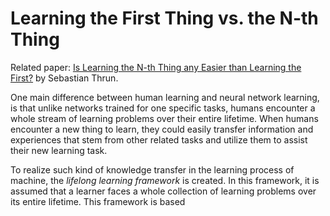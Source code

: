 # Learning the First Thing vs. the N-th Thing

Related paper: [Is Learning the N-th Thing any Easier than Learning the First?][Thrun] by Sebastian Thrun.

One main difference between human learning and neural network learning, is that unlike networks trained for one specific tasks, humans encounter a whole stream of learning problems over their entire lifetime. When humans encounter a new thing to learn, they could easily transfer information and experiences that stem from other related tasks and utilize them to assist their new learning task. 

To realize such kind of knowledge transfer in the learning process of machine, the *lifelong learning framework* is created. In this framework, it is assumed that a learner faces a whole collection of learning problems over its entire lifetime. This framework is based 



[Thrun]: <https://papers.nips.cc/paper/1034-is-learning-the-n-th-thing-any-easier-than-learning-the-first.pdf](https://papers.nips.cc/paper/1034-is-learning-the-n-th-thing-any-easier-than-learning-the-first.pdf)>
<!--stackedit_data:
eyJoaXN0b3J5IjpbLTg2MjkzMjg3MywxODM0ODU2Mzg5XX0=
-->